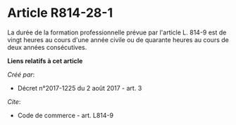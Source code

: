 # Article R814-28-1

La durée de la formation professionnelle prévue par l'article L. 814-9 est de vingt heures au cours d'une année civile ou de
quarante heures au cours de deux années consécutives.

**Liens relatifs à cet article**

_Créé par_:

  - Décret n°2017-1225 du 2 août 2017 - art. 3

_Cite_:

  - Code de commerce - art. L814-9
